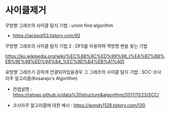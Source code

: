 # 사이클제거

무방향 그래프의 사이클 탐지 기법 : union find algorithm

- https://jackpot53.tistory.com/92

무방향 그래프의 사이클 탐지 기법 2 : DFS를 이용하여 역방향 변을 찾는 기법

https://ko.wikipedia.org/wiki/%EC%88%9C%ED%99%98_(%EA%B7%B8%EB%9E%98%ED%94%84_%EC%9D%B4%EB%A1%A0)


유방향 그래프가 강하게 연결되어있을경우 그 그래프의 사이클 탐지 기법 : SCC-코사라주 알고리즘(Kosaraju's Algorithm)

- 컨셉설명 : https://ratsgo.github.io/data%20structure&algorithm/2017/11/23/SCC/

- 코사라주 알고리즘에 대한 예시 : https://wondy1128.tistory.com/130
